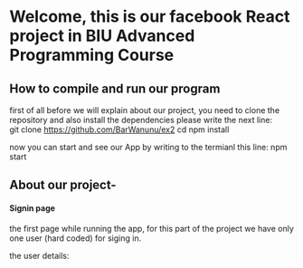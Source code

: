 # Welcome, this is our facebook React project in BIU Advanced Programming Course

## How to compile and run our program
first of all before we will explain about our project, you need to clone the repository and also install the dependencies
please write the next line:<br> 
git clone https://github.com/BarWanunu/ex2 cd npm install

now you can start and see our App by writing to the termianl this line: npm start

## About our project-
#### Signin page
the first page while running the app, for this part of the project we have only one user (hard coded) for siging in.

the user details:





